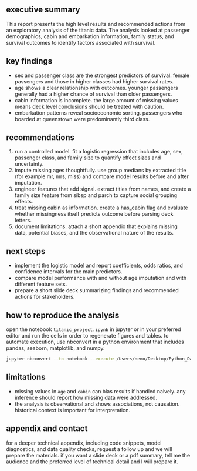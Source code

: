 ## executive summary

This report presents the high level results and recommended actions from an exploratory analysis of the titanic data. The analysis looked at passenger demographics, cabin and embarkation information, family status, and survival outcomes to identify factors associated with survival.

## key findings

- sex and passenger class are the strongest predictors of survival. female passengers and those in higher classes had higher survival rates.
- age shows a clear relationship with outcomes. younger passengers generally had a higher chance of survival than older passengers.
- cabin information is incomplete. the large amount of missing values means deck level conclusions should be treated with caution.
- embarkation patterns reveal socioeconomic sorting. passengers who boarded at queenstown were predominantly third class.

## recommendations

1. run a controlled model. fit a logistic regression that includes age, sex, passenger class, and family size to quantify effect sizes and uncertainty.
2. impute missing ages thoughtfully. use group medians by extracted title (for example mr, mrs, miss) and compare model results before and after imputation.
3. engineer features that add signal. extract titles from names, and create a family size feature from sibsp and parch to capture social grouping effects.
4. treat missing cabin as information. create a has_cabin flag and evaluate whether missingness itself predicts outcome before parsing deck letters.
5. document limitations. attach a short appendix that explains missing data, potential biases, and the observational nature of the results.

## next steps

- implement the logistic model and report coefficients, odds ratios, and confidence intervals for the main predictors.
- compare model performance with and without age imputation and with different feature sets.
- prepare a short slide deck summarizing findings and recommended actions for stakeholders.

## how to reproduce the analysis

open the notebook `titanic_project.ipynb` in jupyter or in your preferred editor and run the cells in order to regenerate figures and tables. to automate execution, use nbconvert in a python environment that includes pandas, seaborn, matplotlib, and numpy.

```bash
jupyter nbconvert --to notebook --execute /Users/nemo/Desktop/Python_Data_Project/titanic_project.ipynb --output /Users/nemo/Desktop/Python_Data_Project/titanic_project_executed.ipynb
```

## limitations

- missing values in `age` and `cabin` can bias results if handled naively. any inference should report how missing data were addressed.
- the analysis is observational and shows associations, not causation. historical context is important for interpretation.

## appendix and contact

for a deeper technical appendix, including code snippets, model diagnostics, and data quality checks, request a follow up and we will prepare the materials. if you want a slide deck or a pdf summary, tell me the audience and the preferred level of technical detail and I will prepare it.

